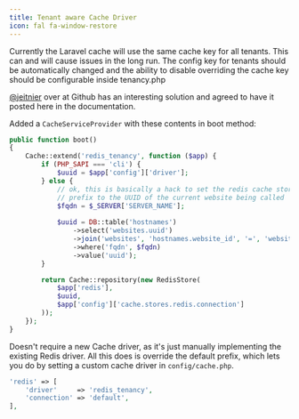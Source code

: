 ```yaml
---
title: Tenant aware Cache Driver
icon: fal fa-window-restore
---
```


Currently the Laravel cache will use the same cache key for all tenants. This can and will cause issues in the long run. The config key for tenants should be automatically changed and the ability to disable overriding the cache key should be configurable inside tenancy.php

[@jeitnier](https://github.com/jeitnier) over at Github has an interesting solution and agreed to have it posted here in the documentation.

Added a `CacheServiceProvider` with these contents in boot method:

```php
public function boot()
{
    Cache::extend('redis_tenancy', function ($app) {
        if (PHP_SAPI === 'cli') {
            $uuid = $app['config']['driver'];
        } else {
            // ok, this is basically a hack to set the redis cache store
            // prefix to the UUID of the current website being called
            $fqdn = $_SERVER['SERVER_NAME'];
            
            $uuid = DB::table('hostnames')
                ->select('websites.uuid')
                ->join('websites', 'hostnames.website_id', '=', 'websites.id')
                ->where('fqdn', $fqdn)
                ->value('uuid');
        }

        return Cache::repository(new RedisStore(
            $app['redis'],
            $uuid,
            $app['config']['cache.stores.redis.connection']
        ));
    });
}
```

Doesn't require a new Cache driver, as it's just manually implementing the existing Redis driver. All this does is override the default prefix, which lets you do by setting a custom cache driver in `config/cache.php`.

```php
'redis' => [
    'driver'     => 'redis_tenancy',
    'connection' => 'default',
],
```

